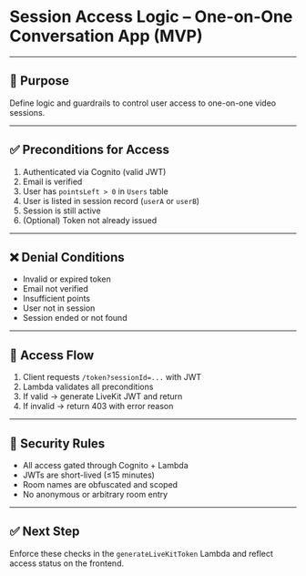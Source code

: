 # Session Access Logic – One-on-One Conversation App (MVP)

---

## 🎯 Purpose
Define logic and guardrails to control user access to one-on-one video sessions.

---

## ✅ Preconditions for Access
1. Authenticated via Cognito (valid JWT)
2. Email is verified
3. User has `pointsLeft > 0` in `Users` table
4. User is listed in session record (`userA` or `userB`)
5. Session is still active
6. (Optional) Token not already issued

---

## ❌ Denial Conditions
- Invalid or expired token
- Email not verified
- Insufficient points
- User not in session
- Session ended or not found

---

## 🔄 Access Flow
1. Client requests `/token?sessionId=...` with JWT
2. Lambda validates all preconditions
3. If valid → generate LiveKit JWT and return
4. If invalid → return 403 with error reason

---

## 🔐 Security Rules
- All access gated through Cognito + Lambda
- JWTs are short-lived (≤15 minutes)
- Room names are obfuscated and scoped
- No anonymous or arbitrary room entry

---

## ✅ Next Step
Enforce these checks in the `generateLiveKitToken` Lambda and reflect access status on the frontend.

